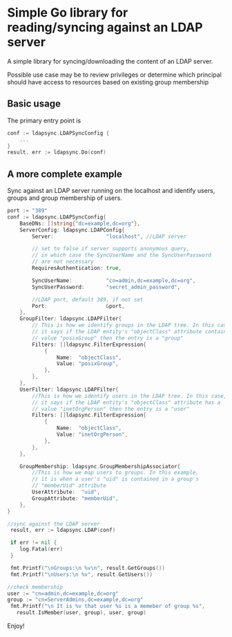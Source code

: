 # Simple Go library for reading/syncing against an LDAP server

A simple library for syncing/downloading the content of an LDAP server.

Possible use case may be to review privileges or determine which principal should have access to resources based on existing group membership

## Basic usage

The primary entry point is

```go
conf := ldapsync.LDAPSyncConfig {
    ...
}
result, err := ldapsync.Do(conf)
```

## A more complete example

Sync against an LDAP server running on the localhost and identify users, groups and group membership of users.

```go
port := "389"
conf := ldapsync.LDAPSyncConfig{
    BaseDNs: []string{"dc=example,dc=org"},
    ServerConfig: ldapsync.LDAPConfig{
        Server:                 "localhost", //LDAP server

        // set to false if server supports anonymous query,
        // in which case the SyncUserName and the SyncUserPassword
        // are not necessary
        RequiresAuthentication: true,

        SyncUserName:           "cn=admin,dc=example,dc=org",
        SyncUserPassword:       "secret_admin_password",

        //LDAP port, default 389, if not set
        Port:                   &port,
    },
    GroupFilter: ldapsync.LDAPFilter{
        // This is how we identify groups in the LDAP tree. In this case
        // it says if the LDAP entity's "objectClass" attribute contains
        // value "posixGroup" then the entry is a "group"
        Filters: []ldapsync.FilterExpression{
            {
                Name:  "objectClass",
                Value: "posixGroup",
            },
        },
    },
    UserFilter: ldapsync.LDAPFilter{
        //This is how we identify users in the LDAP tree. In this case,
        // it says if the LDAP entity's "objectClass" attribute has a
        // value "inetOrgPerson" then the entry is a "user"
        Filters: []ldapsync.FilterExpression{
            {
                Name:  "objectClass",
                Value: "inetOrgPerson",
            },
        },
    },

    GroupMembership: ldapsync.GroupMembershipAssociator{
        //This is how we map users to groups. In this example,
        // it is when a user's "uid" is contained in a group's
        // "memberUid" attribute
        UserAttribute:  "uid",
        GroupAttribute: "memberUid",
    },
}

//sync against the LDAP server
 result, err := ldapsync.LDAP(conf)

 if err != nil {
    log.Fatal(err)
 }

 fmt.Printf("\nGroups:\n %v\n", result.GetGroups())
 fmt.Printf("\nUsers:\n %v", result.GetUsers())

//check membership
user := "cn=admin,dc=example,dc=org"
group := "cn=ServerAdmins,dc=example,dc=org"
 fmt.Printf("\n It is %v that user %s is a memeber of group %s",
   result.IsMember(user, group), user, group)

```

Enjoy!
